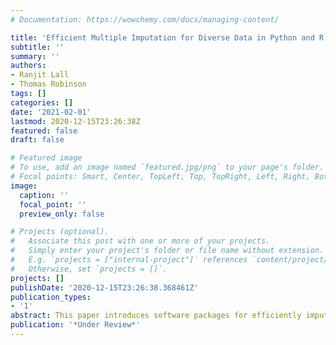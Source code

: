 ```yaml
---
# Documentation: https://wowchemy.com/docs/managing-content/

title: 'Efficient Multiple Imputation for Diverse Data in Python and R: MIDASpy and rMIDAS'
subtitle: ''
summary: ''
authors:
- Ranjit Lall
- Thomas Robinson
tags: []
categories: []
date: '2021-02-01'
lastmod: 2020-12-15T23:26:38Z
featured: false
draft: false

# Featured image
# To use, add an image named `featured.jpg/png` to your page's folder.
# Focal points: Smart, Center, TopLeft, Top, TopRight, Left, Right, BottomLeft, Bottom, BottomRight.
image:
  caption: ''
  focal_point: ''
  preview_only: false

# Projects (optional).
#   Associate this post with one or more of your projects.
#   Simply enter your project's folder or file name without extension.
#   E.g. `projects = ["internal-project"]` references `content/project/deep-learning/index.md`.
#   Otherwise, set `projects = []`.
projects: []
publishDate: '2020-12-15T23:26:38.368461Z'
publication_types:
- '1'
abstract: This paper introduces software packages for efficiently imputing missing data using deep learning methods in Python (MIDASpy) and R (rMIDAS). The packages implement a recently developed approach to multiple imputation known as MIDAS, which involves introducing additional missing values into the dataset, attempting to reconstruct these values with a type of unsupervised neural network known as a denoising autoencoder, and using the resulting model to draw imputations of originally missing data. These steps are executed by a fast and flexible algorithm that expands both the quantity and the range of data that can be analyzed with multiple imputation. To help users optimize the algorithm for their particular application, MIDASpy and rMIDAS offer a host of user-friendly tools for calibrating and validating the imputation model. We provide a detailed guide to these functionalities and demonstrate their usage on a large real dataset.
publication: '*Under Review*'
---
```

